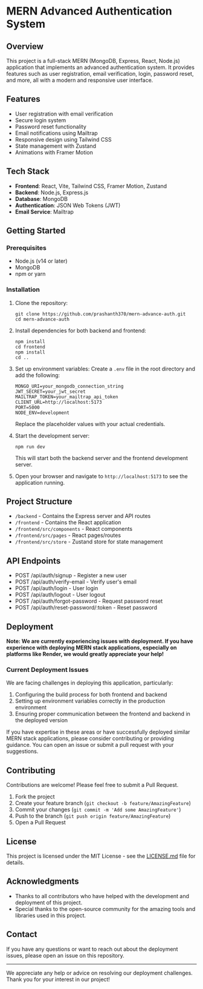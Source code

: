 # MERN Advanced Authentication System

## Overview

This project is a full-stack MERN (MongoDB, Express, React, Node.js) application that implements an advanced authentication system. It provides features such as user registration, email verification, login, password reset, and more, all with a modern and responsive user interface.

## Features

- User registration with email verification
- Secure login system
- Password reset functionality
- Email notifications using Mailtrap
- Responsive design using Tailwind CSS
- State management with Zustand
- Animations with Framer Motion

## Tech Stack

- **Frontend**: React, Vite, Tailwind CSS, Framer Motion, Zustand
- **Backend**: Node.js, Express.js
- **Database**: MongoDB
- **Authentication**: JSON Web Tokens (JWT)
- **Email Service**: Mailtrap

## Getting Started

### Prerequisites

- Node.js (v14 or later)
- MongoDB
- npm or yarn

### Installation

1. Clone the repository:
   ```
   git clone https://github.com/prashanth370/mern-advance-auth.git
   cd mern-advance-auth
   ```

2. Install dependencies for both backend and frontend:
   ```
   npm install
   cd frontend
   npm install
   cd ..
   ```

3. Set up environment variables:
   Create a `.env` file in the root directory and add the following:

   ```
   MONGO_URI=your_mongodb_connection_string
   JWT_SECRET=your_jwt_secret
   MAILTRAP_TOKEN=your_mailtrap_api_token
   CLIENT_URL=http://localhost:5173
   PORT=5000
   NODE_ENV=development
   ```

   Replace the placeholder values with your actual credentials.

4. Start the development server:
   ```
   npm run dev
   ```

   This will start both the backend server and the frontend development server.

5. Open your browser and navigate to `http://localhost:5173` to see the application running.

## Project Structure

- `/backend` - Contains the Express server and API routes
- `/frontend` - Contains the React application
- `/frontend/src/components` - React components
- `/frontend/src/pages` - React pages/routes
- `/frontend/src/store` - Zustand store for state management

## API Endpoints

- POST /api/auth/signup - Register a new user
- POST /api/auth/verify-email - Verify user's email
- POST /api/auth/login - User login
- POST /api/auth/logout - User logout
- POST /api/auth/forgot-password - Request password reset
- POST /api/auth/reset-password/:token - Reset password

## Deployment

**Note: We are currently experiencing issues with deployment. If you have experience with deploying MERN stack applications, especially on platforms like Render, we would greatly appreciate your help!**

### Current Deployment Issues

We are facing challenges in deploying this application, particularly:

1. Configuring the build process for both frontend and backend
2. Setting up environment variables correctly in the production environment
3. Ensuring proper communication between the frontend and backend in the deployed version

If you have expertise in these areas or have successfully deployed similar MERN stack applications, please consider contributing or providing guidance. You can open an issue or submit a pull request with your suggestions.

## Contributing

Contributions are welcome! Please feel free to submit a Pull Request.

1. Fork the project
2. Create your feature branch (`git checkout -b feature/AmazingFeature`)
3. Commit your changes (`git commit -m 'Add some AmazingFeature'`)
4. Push to the branch (`git push origin feature/AmazingFeature`)
5. Open a Pull Request

## License

This project is licensed under the MIT License - see the [LICENSE.md](LICENSE.md) file for details.

## Acknowledgments

- Thanks to all contributors who have helped with the development and deployment of this project.
- Special thanks to the open-source community for the amazing tools and libraries used in this project.

## Contact

If you have any questions or want to reach out about the deployment issues, please open an issue on this repository.

---

We appreciate any help or advice on resolving our deployment challenges. Thank you for your interest in our project!
